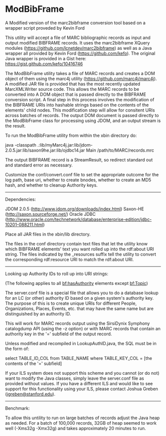 ModBibFrame
===========

A Modified version of the marc2bibframe conversion tool based on a wrapper script proveded by Kevin Ford

This utility will accept a file of MARC bibliographic records as input and output modified BIBFRAME records. It uses the marc2bibframe XQuery modules (https://github.com/lcnetdev/marc2bibframe) as well as a Java wrapper all provided by Kevin Ford (https://github.com/kefo). The original Java wrapper is provided in a Gist here: https://gist.github.com/kefo/10416746

The ModBibFrame utility takes a file of MARC records and creates a DOM object of them using the marc4j utility (https://github.com/marc4j/marc4j). A modified JAR file is provided that has the most recently updated MarcXMLWriter source code. This allows the MARC records to be converted into A DOM object that is passed directly to the BIBFRAME conversion script. A final step in this process involves the modification of the BIBFRAME URIs into hashable strings based on the contents of the elements' child nodes. This modification step will allow for consitent URIs across batches of records. The output DOM document is passed directly to the ModBibFrame class for processing using JDOM, and an output stream is the result.

To run the ModBibFrame utility from within the xbin directory do:

java -classpath .:lib/myMarc4j.jar:lib/jdom-2.0.5.jar:lib/saxon9he.jar:lib/ojdbc14.jar Main /path/to/MARC/records.mrc
<br>
<!--java -classpath .:lib/myMarc4j.jar:lib/jdom-2.0.5.jar:lib/saxon9he.jar:lib/ojdbc14.jar Main /path/to/MARC/records.mrc [ Create hash from URI string (true | false) ] /path/to/log/directory/and/log.filename [ baseURI (e.g. http://linked-data.stanford.edu) ]
-->
The output BIBFRAME record is a StreamResult, so redirect standard out and standard error as necessary.

Customize the conf/convert.conf file to set the appropriate outcome for the log path, base uri, whether to create bnodes, whether to create an MD5 hash, and whether to cleanup Authority keys.

-----

Dependencies:

JDOM 2.0.5 (http://www.jdom.org/downloads/index.html)
Saxon-HE (http://saxon.sourceforge.net/)
Oracle JDBC (http://www.oracle.com/technetwork/database/enterprise-edition/jdbc-10201-088211.html)

Place all JAR files in the xbin/lib directory.

The files in the conf directory contain text files that let the utility know which BIBFRAME elements' text you want rolled up into the rdf:about URI string. The files indicated by the _resources suffix tell the utility to convert the corresponding rdf:resource URI to match the rdf:about URI.

-----

Looking up Authority IDs to roll up into URI strings:

(The following applies to all <bf:hasAuthority> elements except <bf:Topic>)

The server.conf file is a special file that allows you to do a database lookup for an LC (or other) authority ID based on a given system's authority key. The purpose of this is to create unique URIs for different People, Organizations, Places, Events, etc. that may have the same name but are distinguished by an authority ID.

This will work for MARC records output using the SirsiDynix Symphony catalogdump API (using the -z option) or with MARC records that contain an authority key in the '=' subfield of the output record.

Unless modified and recompiled in LookupAuthID.java, the SQL must be in the form of:

select TABLE_ID_COL from TABLE_NAME where TABLE_KEY_COL = [the contents of the '=' subfield]

If your ILS system does not support this scheme and you cannot (or do not) want to modify the Java classes, simply leave the server.conf file as provided without values. If you have a different ILS and would like to see support for this functionality using your ILS, please contact Joshua Greben (jgreben@stanford.edu).

-----

Benchmark:

To allow this untility to run on large batches of records adjust the Java heap as needed. For a batch of 100,000 records, 32GB of heap seemed to work well (-Xms32g -Xmx32g) and takes approximately 20 minutes to run.
